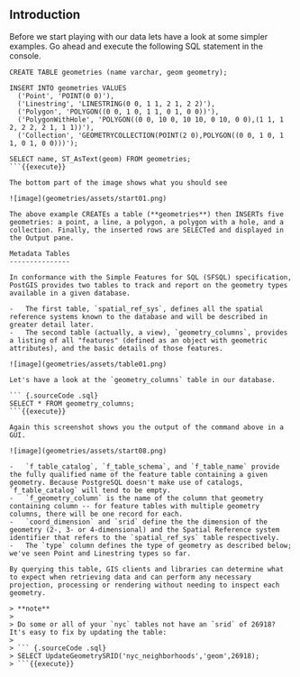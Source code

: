 Introduction
------------

Before we start playing with our data lets have a look at some simpler examples. Go ahead and execute the following SQL statement in 
the console.

``` {.sourceCode .sql}
CREATE TABLE geometries (name varchar, geom geometry);

INSERT INTO geometries VALUES 
  ('Point', 'POINT(0 0)'),
  ('Linestring', 'LINESTRING(0 0, 1 1, 2 1, 2 2)'),
  ('Polygon', 'POLYGON((0 0, 1 0, 1 1, 0 1, 0 0))'),
  ('PolygonWithHole', 'POLYGON((0 0, 10 0, 10 10, 0 10, 0 0),(1 1, 1 2, 2 2, 2 1, 1 1))'),
  ('Collection', 'GEOMETRYCOLLECTION(POINT(2 0),POLYGON((0 0, 1 0, 1 1, 0 1, 0 0)))');

SELECT name, ST_AsText(geom) FROM geometries;
```{{execute}}

The bottom part of the image shows what you should see  

![image](geometries/assets/start01.png)

The above example CREATEs a table (**geometries**) then INSERTs five geometries: a point, a line, a polygon, a polygon with a hole, and a collection. Finally, the inserted rows are SELECTed and displayed in the Output pane.

Metadata Tables
---------------

In conformance with the Simple Features for SQL (SFSQL) specification, PostGIS provides two tables to track and report on the geometry types available in a given database.

-   The first table, `spatial_ref_sys`, defines all the spatial reference systems known to the database and will be described in greater detail later.
-   The second table (actually, a view), `geometry_columns`, provides a listing of all "features" (defined as an object with geometric attributes), and the basic details of those features.

![image](geometries/assets/table01.png)

Let's have a look at the `geometry_columns` table in our database. 

``` {.sourceCode .sql}
SELECT * FROM geometry_columns;
```{{execute}}

Again this screenshot shows you the output of the command above in a GUI. 

![image](geometries/assets/start08.png)

-   `f_table_catalog`, `f_table_schema`, and `f_table_name` provide the fully qualified name of the feature table containing a given geometry. Because PostgreSQL doesn't make use of catalogs, `f_table_catalog` will tend to be empty.
-   `f_geometry_column` is the name of the column that geometry containing column -- for feature tables with multiple geometry columns, there will be one record for each.
-   `coord_dimension` and `srid` define the the dimension of the geometry (2-, 3- or 4-dimensional) and the Spatial Reference system identifier that refers to the `spatial_ref_sys` table respectively.
-   The `type` column defines the type of geometry as described below; we've seen Point and Linestring types so far.

By querying this table, GIS clients and libraries can determine what to expect when retrieving data and can perform any necessary projection, processing or rendering without needing to inspect each geometry.

> **note**
>
> Do some or all of your `nyc` tables not have an `srid` of 26918? It's easy to fix by updating the table:
>
> ``` {.sourceCode .sql}
> SELECT UpdateGeometrySRID('nyc_neighborhoods','geom',26918);
> ```{{execute}}